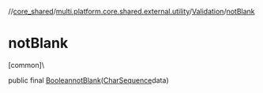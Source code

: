//[core_shared](../../../index.md)/[multi.platform.core.shared.external.utility](../index.md)/[Validation](index.md)/[notBlank](not-blank.md)

# notBlank

[common]\

public final [Boolean](https://developer.android.com/reference/kotlin/java/lang/Boolean.html)[notBlank](not-blank.md)([CharSequence](https://developer.android.com/reference/kotlin/java/lang/CharSequence.html)data)
